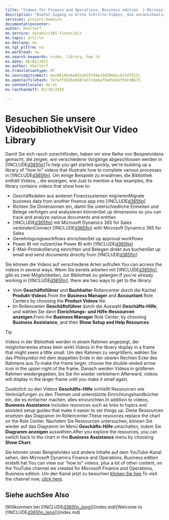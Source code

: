 ```yaml
---
title: "Videos für Finance and Operations, Business edition  | Microsoft Docs verwenden"
description: "Bietet Zugang zu Erste Schritte-Videos, die veranschaulichen, wie häufige Aufgaben ausgeführt werden."
services: project-madeira
documentationcenter: 
author: bholtorf
ms.service: dynamics365-financials
ms.topic: article
ms.devlang: na
ms.tgt_pltfrm: na
ms.workload: na
ms.search.keywords: video, library, how to
ms.date: 06/02/2017
ms.author: bholtorf
ms.translationtype: HT
ms.sourcegitcommit: bec0619be0a65e3625759e13d2866ac615d7513c
ms.openlocfilehash: 747a3f83d5e0387a557eebaf9ad5d2ef5dcd0673
ms.contentlocale: de-at
ms.lasthandoff: 01/30/2018

---
```

# <a name="visit-our-video-library"></a><span data-ttu-id="9d86f-103">Besuchen Sie unsere Videobibliothek</span><span class="sxs-lookup"><span data-stu-id="9d86f-103">Visit Our Video Library</span></span>
<span data-ttu-id="9d86f-104">Damit Sie sich rasch zurechtfinden, haben wir eine Reihe von Beispielvideos gemacht, die zeigen, wie verschiedene Vorgänge abgeschlossen werden in [!INCLUDE[d365fin](includes/d365fin_md.md)]</span><span class="sxs-lookup"><span data-stu-id="9d86f-104">To help you get started quickly, we're building up a library of "how to" videos that illustrate how to complete various processes in [!INCLUDE[d365fin](includes/d365fin_md.md)].</span></span> <span data-ttu-id="9d86f-105">Um einige Beispiele zu erwähnen, die Bibliothek enthält Videos, , die anzeigen, wie:</span><span class="sxs-lookup"><span data-stu-id="9d86f-105">Just to mention a few examples, the library contains videos that show how to:</span></span>  

* <span data-ttu-id="9d86f-106">Geschäftsdaten aus anderen Finanzsystemen migrieren</span><span class="sxs-lookup"><span data-stu-id="9d86f-106">Migrate business data from another finance app into</span></span> [!INCLUDE[d365fin](includes/d365fin_md.md)]  
* <span data-ttu-id="9d86f-107">Richten Sie Dimensionen ein, damit Sie unterschiedliche Einheiten und Belege verfolgen und analysieren können</span><span class="sxs-lookup"><span data-stu-id="9d86f-107">Set up dimensions so you can track and analyze various documents and entities</span></span>
* <span data-ttu-id="9d86f-108">[!INCLUDE[d365fin](includes/d365fin_md.md)] mit Microsoft Dynamics 365 for Sales verbinden</span><span class="sxs-lookup"><span data-stu-id="9d86f-108">Connect [!INCLUDE[d365fin](includes/d365fin_md.md)] with Microsoft Dynamics 365 for Sales</span></span>
* <span data-ttu-id="9d86f-109">Genehmigungsworkflows einrichten</span><span class="sxs-lookup"><span data-stu-id="9d86f-109">Set up approval workflows</span></span>  
* <span data-ttu-id="9d86f-110">Power BI mit   nutzen</span><span class="sxs-lookup"><span data-stu-id="9d86f-110">Use Power BI with</span></span> [!INCLUDE[d365fin](includes/d365fin_md.md)]  
* <span data-ttu-id="9d86f-111">E-Mail-Protokollierung einrichten und Belegen direkt aus  buchen</span><span class="sxs-lookup"><span data-stu-id="9d86f-111">Set up email and send documents directly from</span></span> [!INCLUDE[d365fin](includes/d365fin_md.md)]  

<span data-ttu-id="9d86f-112">Sie können die Videos auf verschiedene Arten aufrufen.</span><span class="sxs-lookup"><span data-stu-id="9d86f-112">You can access the videos in several ways.</span></span> <span data-ttu-id="9d86f-113">Wenn Sie bereits arbeiten mit [!INCLUDE[d365fin](includes/d365fin_md.md)], gibt es zwei Möglichkeiten, zur Bibliothek zu gelangen:</span><span class="sxs-lookup"><span data-stu-id="9d86f-113">If you're already working in [!INCLUDE[d365fin](includes/d365fin_md.md)], there are two ways to get to the library:</span></span>

* <span data-ttu-id="9d86f-114">Vom **Geschäftsführer** und **Buchhalter** Rollencenter durch die Kachel **Produkt-Videos**.</span><span class="sxs-lookup"><span data-stu-id="9d86f-114">From the **Business Manager** and **Accountant** Role Centers by choosing the **Product Videos** tile.</span></span>  
* <span data-ttu-id="9d86f-115">Im Rollencenter **Geschäftsführer** durch die Auswahl **Geschäfts-Hilfe**, und wählen Sie dann **Einrichtungs- und Hilfe-Ressourcen anzeigen**.</span><span class="sxs-lookup"><span data-stu-id="9d86f-115">From the **Business Manager** Role Center, by choosing **Business Assistance**, and then **Show Setup and Help Resources**.</span></span>  

> [!Tip]  
> <span data-ttu-id="9d86f-116">Videos in der Bibliothek werden in einem Rahmen angezeigt, der möglicherweise etwas klein wirkt.</span><span class="sxs-lookup"><span data-stu-id="9d86f-116">Videos in the library display in a frame that might seem a little small.</span></span> <span data-ttu-id="9d86f-117">Um den Rahmen zu vergrößern, wählen Sie das Pfeilsymbol mit dem doppelten Ende in der oberen Rechten Ecke des Rahmens aus.</span><span class="sxs-lookup"><span data-stu-id="9d86f-117">To make the frame larger, choose the double-ended arrow icon in the upper-right of the frame.</span></span> <span data-ttu-id="9d86f-118">Danach werden Videos in größeren Rahmen wiedergegeben, bis Sie ihn wieder verkleinern.</span><span class="sxs-lookup"><span data-stu-id="9d86f-118">Afterward, videos will display in the larger frame until you make it small again.</span></span>  

<span data-ttu-id="9d86f-119">Zusätzlich zu den Videos **Geschäfts-Hilfe** schließt Ressourcen wie Verknüpfungen zu den Themen und unterstützte Einrichtungshandbücher ein, die es einfacher machen, alles einzurichten.</span><span class="sxs-lookup"><span data-stu-id="9d86f-119">In addition to videos, **Business Assistance** includes resources such as links to topics and assisted setup guides that make it easier to set things up.</span></span> <span data-ttu-id="9d86f-120">Diese Ressourcen ersetzen das Diagramm im Rollencenter.</span><span class="sxs-lookup"><span data-stu-id="9d86f-120">These resources replace the chart on the Role Center.</span></span> <span data-ttu-id="9d86f-121">Nachdem Sie Ressourcen untersuchen, können Sie wieder auf das Diagramm im Menü **Geschäfts-Hilfe** umschalten, indem Sie **Diagramm anzeigen** auswählen.</span><span class="sxs-lookup"><span data-stu-id="9d86f-121">After you explore the resources, you can switch back to the chart in the **Business Assistance** menu by choosing **Show Chart**.</span></span>  
  
<span data-ttu-id="9d86f-122">Sie können unser Beispielvideo und andere Inhalte auf dem YouTube-Kanal sehen, den Microsoft Dynamics  Finance and Operations, Business edition erstellt hat.</span><span class="sxs-lookup"><span data-stu-id="9d86f-122">You can view our "how to" videos, plus a lot of other content, on the YouTube channel we created for Microsoft Finance and Operations, Business edition.</span></span> <span data-ttu-id="9d86f-123">Um den Kanal jetzt zu besuchen [klicken Sie hier](https://go.microsoft.com/fwlink/?linkid=851533).</span><span class="sxs-lookup"><span data-stu-id="9d86f-123">To visit the channel now, [click here](https://go.microsoft.com/fwlink/?linkid=851533).</span></span>

## <a name="see-also"></a><span data-ttu-id="9d86f-124">Siehe auch</span><span class="sxs-lookup"><span data-stu-id="9d86f-124">See Also</span></span>
<span data-ttu-id="9d86f-125">[Willkommen bei [!INCLUDE[d365fin_long](includes/d365fin_long_md.md)]](index.md)</span><span class="sxs-lookup"><span data-stu-id="9d86f-125">[Welcome to [!INCLUDE[d365fin_long](includes/d365fin_long_md.md)]](index.md)</span></span>

